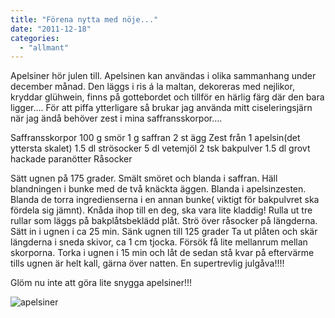 ```yaml
---
title: "Förena nytta med nöje..."
date: "2011-12-18"
categories: 
  - "allmant"
---
```


Apelsiner hör julen till. Apelsinen kan användas i olika sammanhang under december månad. Den läggs i ris á la maltan, dekoreras med nejlikor, kryddar glühwein, finns på gottebordet och tillför en härlig färg där den bara ligger.... För att piffa ytterligare så brukar jag använda mitt ciseleringsjärn när jag ändå behöver zest i mina saffransskorpor....

Saffransskorpor 100 g smör 1 g saffran 2 st ägg Zest från 1 apelsin(det yttersta skalet) 1.5 dl strösocker 5 dl vetemjöl 2 tsk bakpulver 1.5 dl grovt hackade paranötter Råsocker

Sätt ugnen på 175 grader. Smält smöret och blanda i saffran. Häll blandningen i bunke med de två knäckta äggen. Blanda i apelsinzesten. Blanda de torra ingredienserna i en annan bunke( viktigt för bakpulvret ska fördela sig jämnt). Knåda ihop till en deg, ska vara lite kladdig! Rulla ut tre rullar som läggs på bakplåtsbeklädd plåt. Strö över råsocker på längderna. Sätt in i ugnen i ca 25 min. Sänk ugnen till 125 grader Ta ut plåten och skär längderna i sneda skivor, ca 1 cm tjocka. Försök få lite mellanrum mellan skorporna. Torka i ugnen i 15 min och låt de sedan stå kvar på eftervärme tills ugnen är helt kall, gärna över natten. En supertrevlig julgåva!!!!

Glöm nu inte att göra lite snygga apelsiner!!!

![](/static/img/pic_179700038-224x300.jpg "apelsiner")
